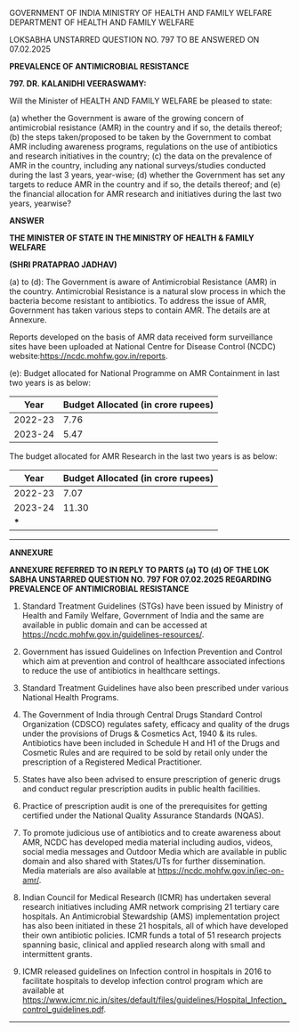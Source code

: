 GOVERNMENT OF INDIA
MINISTRY OF HEALTH AND FAMILY WELFARE
DEPARTMENT OF HEALTH AND FAMILY WELFARE

LOKSABHA
UNSTARRED QUESTION NO. 797
TO BE ANSWERED ON 07.02.2025

**PREVALENCE OF ANTIMICROBIAL RESISTANCE**

**797. DR. KALANIDHI VEERASWAMY:**

Will the Minister of HEALTH AND FAMILY WELFARE be pleased to state:

(a) whether the Government is aware of the growing concern of antimicrobial resistance (AMR) in the country and if so, the details thereof;
(b) the steps taken/proposed to be taken by the Government to combat AMR including awareness programs, regulations on the use of antibiotics and research initiatives in the country;
(c) the data on the prevalence of AMR in the country, including any national surveys/studies conducted during the last 3 years, year-wise;
(d) whether the Government has set any targets to reduce AMR in the country and if so, the details thereof; and
(e) the financial allocation for AMR research and initiatives during the last two years, yearwise?

**ANSWER**

**THE MINISTER OF STATE IN THE MINISTRY OF HEALTH & FAMILY WELFARE**

**(SHRI PRATAPRAO JADHAV)**

(a) to (d): The Government is aware of Antimicrobial Resistance (AMR) in the country. Antimicrobial Resistance is a natural slow process in which the bacteria become resistant to antibiotics. To address the issue of AMR, Government has taken various steps to contain AMR. The details are at Annexure.

Reports developed on the basis of AMR data received form surveillance sites have been uploaded at National Centre for Disease Control (NCDC) website:https://ncdc.mohfw.gov.in/reports.

(e): Budget allocated for National Programme on AMR Containment in last two years is as below:

| Year    | Budget Allocated (in crore rupees) |
| ------- | ---------------------------------- |
| 2022-23 | 7.76                               |
| 2023-24 | 5.47                               |

The budget allocated for AMR Research in the last two years is as below:

| Year    | Budget Allocated (in crore rupees) |
| ------- | ---------------------------------- |
| 2022-23 | 7.07                               |
| 2023-24 | 11.30                              |
| **\***  |                                    |

---

**ANNEXURE**

**ANNEXURE REFERRED TO IN REPLY TO PARTS (a) TO (d) OF THE LOK SABHA UNSTARRED QUESTION NO. 797 FOR 07.02.2025 REGARDING PREVALENCE OF ANTIMICROBIAL RESISTANCE**

1.  Standard Treatment Guidelines (STGs) have been issued by Ministry of Health and Family Welfare, Government of India and the same are available in public domain and can be accessed at https://ncdc.mohfw.gov.in/guidelines-resources/.

2.  Government has issued Guidelines on Infection Prevention and Control which aim at prevention and control of healthcare associated infections to reduce the use of antibiotics in healthcare settings.

3.  Standard Treatment Guidelines have also been prescribed under various National Health Programs.

4.  The Government of India through Central Drugs Standard Control Organization (CDSCO) regulates safety, efficacy and quality of the drugs under the provisions of Drugs & Cosmetics Act, 1940 & its rules. Antibiotics have been included in Schedule H and H1 of the Drugs and Cosmetic Rules and are required to be sold by retail only under the prescription of a Registered Medical Practitioner.

5.  States have also been advised to ensure prescription of generic drugs and conduct regular prescription audits in public health facilities.

6.  Practice of prescription audit is one of the prerequisites for getting certified under the National Quality Assurance Standards (NQAS).

7.  To promote judicious use of antibiotics and to create awareness about AMR, NCDC has developed media material including audios, videos, social media messages and Outdoor Media which are available in public domain and also shared with States/UTs for further dissemination. Media materials are also available at https://ncdc.mohfw.gov.in/iec-on-amr/.

8.  Indian Council for Medical Research (ICMR) has undertaken several research initiatives including AMR network comprising 21 tertiary care hospitals. An Antimicrobial Stewardship (AMS) implementation project has also been initiated in these 21 hospitals, all of which have developed their own antibiotic policies. ICMR funds a total of 51 research projects spanning basic, clinical and applied research along with small and intermittent grants.

9.  ICMR released guidelines on Infection control in hospitals in 2016 to facilitate hospitals to develop infection control program which are available at https://www.icmr.nic.in/sites/default/files/guidelines/Hospital_Infection_control_guidelines.pdf.

---
